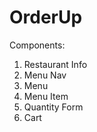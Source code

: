 # OrderUp

Components:

1. Restaurant Info
2. Menu Nav
3. Menu
4. Menu Item
5. Quantity Form
6. Cart
